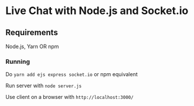 # Live Chat with Node.js and Socket.io

## Requirements

Node.js, Yarn OR npm

### Running

Do `yarn add ejs express socket.io` or npm equivalent

Run server with `node server.js`

Use client on a browser with `http://localhost:3000/`
